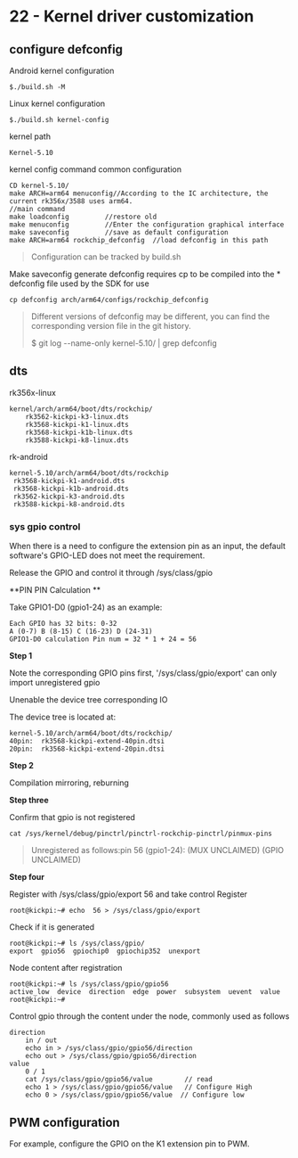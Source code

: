 # 22 - Kernel driver customization

## configure defconfig

Android kernel configuration

```
$./build.sh -M
```

Linux kernel configuration

```
$./build.sh kernel-config
```

kernel path

```
Kernel-5.10
```

kernel config command common configuration

```
CD kernel-5.10/
make ARCH=arm64 menuconfig//According to the IC architecture, the current rk356x/3588 uses arm64.
//main command
make loadconfig			//restore old
make menuconfig			//Enter the configuration graphical interface
make saveconfig			//save as default configuration
make ARCH=arm64 rockchip_defconfig	//load defconfig in this path
```

> Configuration can be tracked by build.sh

Make saveconfig generate defconfig requires cp to be compiled into the * defconfig file used by the SDK for use

```
cp defconfig arch/arm64/configs/rockchip_defconfig
```

> Different versions of defconfig may be different, you can find the corresponding version file in the git history.
>
> $ git log --name-only   kernel-5.10/ | grep defconfig



## dts

rk356x-linux

```
kernel/arch/arm64/boot/dts/rockchip/
	rk3562-kickpi-k3-linux.dts
	rk3568-kickpi-k1-linux.dts
	rk3568-kickpi-k1b-linux.dts
	rk3588-kickpi-k8-linux.dts
```

rk-android

```
kernel-5.10/arch/arm64/boot/dts/rockchip
 rk3568-kickpi-k1-android.dts
 rk3568-kickpi-k1b-android.dts
 rk3562-kickpi-k3-android.dts
 rk3588-kickpi-k8-android.dts
```



### sys gpio control

When there is a need to configure the extension pin as an input, the default software's GPIO-LED does not meet the requirement.

Release the GPIO and control it through /sys/class/gpio

**PIN PIN Calculation **

Take GPIO1-D0 (gpio1-24) as an example:

```
Each GPIO has 32 bits: 0-32
A (0-7) B (8-15) C (16-23) D (24-31)
GPIO1-D0 calculation Pin num = 32 * 1 + 24 = 56
```



**Step 1**

Note the corresponding GPIO pins first, '/sys/class/gpio/export' can only import unregistered gpio

Unenable the device tree corresponding IO

The device tree is located at:

```
kernel-5.10/arch/arm64/boot/dts/rockchip/
40pin:	rk3568-kickpi-extend-40pin.dtsi
20pin:	rk3568-kickpi-extend-20pin.dtsi
```

**Step 2**

Compilation mirroring, reburning

**Step three**

Confirm that gpio is not registered

```
cat /sys/kernel/debug/pinctrl/pinctrl-rockchip-pinctrl/pinmux-pins
```

> Unregistered as follows:pin 56 (gpio1-24): (MUX UNCLAIMED) (GPIO UNCLAIMED)

**Step four**

Register with /sys/class/gpio/export 56 and take control
Register
```
root@kickpi:~# echo  56 > /sys/class/gpio/export
```
Check if it is generated
```
root@kickpi:~# ls /sys/class/gpio/
export  gpio56  gpiochip0  gpiochip352  unexport
```
Node content after registration
```
root@kickpi:~# ls /sys/class/gpio/gpio56
active_low  device  direction  edge  power  subsystem  uevent  value
root@kickpi:~#
```

Control gpio through the content under the node, commonly used as follows

```
direction
	in / out
	echo in > /sys/class/gpio/gpio56/direction
	echo out > /sys/class/gpio/gpio56/direction
value
	0 / 1
	cat /sys/class/gpio/gpio56/value 		// read
	echo 1 > /sys/class/gpio/gpio56/value	// Configure High
	echo 0 > /sys/class/gpio/gpio56/value  // Configure low
```





## PWM configuration

For example, configure the GPIO on the K1 extension pin to PWM.





